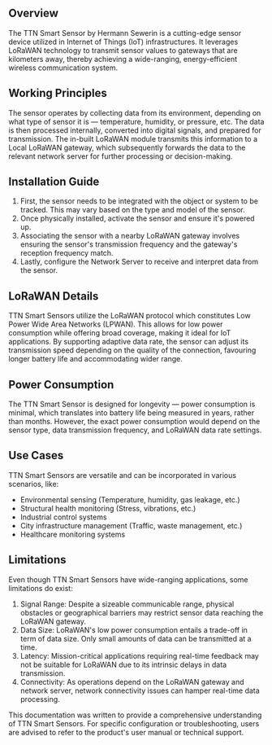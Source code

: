 ## Overview

The TTN Smart Sensor by Hermann Sewerin is a cutting-edge sensor device utilized in Internet of Things (IoT) infrastructures. It leverages LoRaWAN technology to transmit sensor values to gateways that are kilometers away, thereby achieving a wide-ranging, energy-efficient wireless communication system.

## Working Principles

The sensor operates by collecting data from its environment, depending on what type of sensor it is — temperature, humidity, or pressure, etc. The data is then processed internally, converted into digital signals, and prepared for transmission. The in-built LoRaWAN module transmits this information to a Local LoRaWAN gateway, which subsequently forwards the data to the relevant network server for further processing or decision-making.

## Installation Guide

1. First, the sensor needs to be integrated with the object or system to be tracked. This may vary based on the type and model of the sensor.
2. Once physically installed, activate the sensor and ensure it's powered up.
3. Associating the sensor with a nearby LoRaWAN gateway involves ensuring the sensor's transmission frequency and the gateway's reception frequency match.
4. Lastly, configure the Network Server to receive and interpret data from the sensor.

## LoRaWAN Details

TTN Smart Sensors utilize the LoRaWAN protocol which constitutes Low Power Wide Area Networks (LPWAN). This allows for low power consumption while offering broad coverage, making it ideal for IoT applications. By supporting adaptive data rate, the sensor can adjust its transmission speed depending on the quality of the connection, favouring longer battery life and accommodating wider range.

## Power Consumption

The TTN Smart Sensor is designed for longevity — power consumption is minimal, which translates into battery life being measured in years, rather than months. However, the exact power consumption would depend on the sensor type, data transmission frequency, and LoRaWAN data rate settings.

## Use Cases

TTN Smart Sensors are versatile and can be incorporated in various scenarios, like:

- Environmental sensing (Temperature, humidity, gas leakage, etc.)
- Structural health monitoring (Stress, vibrations, etc.)
- Industrial control systems
- City infrastructure management (Traffic, waste management, etc.)
- Healthcare monitoring systems

## Limitations

Even though TTN Smart Sensors have wide-ranging applications, some limitations do exist:

1. Signal Range: Despite a sizeable communicable range, physical obstacles or geographical barriers may restrict sensor data reaching the LoRaWAN gateway.
2. Data Size: LoRaWAN's low power consumption entails a trade-off in term of data size. Only small amounts of data can be transmitted at a time.
3. Latency: Mission-critical applications requiring real-time feedback may not be suitable for LoRaWAN due to its intrinsic delays in data transmission.
4. Connectivity: As operations depend on the LoRaWAN gateway and network server, network connectivity issues can hamper real-time data processing.

This documentation was written to provide a comprehensive understanding of TTN Smart Sensors. For specific configuration or troubleshooting, users are advised to refer to the product's user manual or technical support.